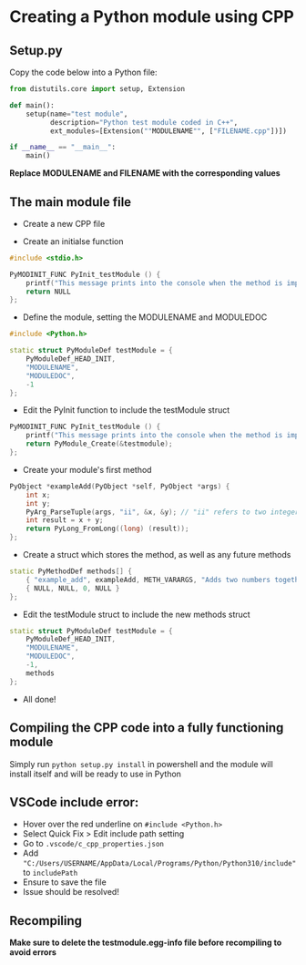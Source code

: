 # Creating a Python module using CPP

## Setup.py

Copy the code below into a Python file:
```python
from distutils.core import setup, Extension

def main():
    setup(name="test module",
          description="Python test module coded in C++",
          ext_modules=[Extension(""MODULENAME"", ["FILENAME.cpp"])])

if __name__ == "__main__":
    main()
```

**Replace MODULENAME and FILENAME with the corresponding values**

## The main module file

- Create a new CPP file

- Create an initialse function
```c++
#include <stdio.h>

PyMODINIT_FUNC PyInit_testModule () {
    printf("This message prints into the console when the method is imported\n");
    return NULL
};
```

- Define the module, setting the MODULENAME and MODULEDOC
```c++
#include <Python.h>

static struct PyModuleDef testModule = {
    PyModuleDef_HEAD_INIT,
    "MODULENAME",
    "MODULEDOC",
    -1
};
```

- Edit the PyInit function to include the testModule struct
```c++
PyMODINIT_FUNC PyInit_testModule () {
    printf("This message prints into the console when the method is imported\n");
    return PyModule_Create(&testmodule);
};
```

- Create your module's first method
```c++
PyObject *exampleAdd(PyObject *self, PyObject *args) {
    int x;
    int y;
    PyArg_ParseTuple(args, "ii", &x, &y); // "ii" refers to two integer arguments - more information can be found in Python docs
    int result = x + y;
    return PyLong_FromLong((long) (result));
};
```

- Create a struct which stores the method, as well as any future methods
```c++
static PyMethodDef methods[] {
    { "example_add", exampleAdd, METH_VARARGS, "Adds two numbers together" },
    { NULL, NULL, 0, NULL }
};
```

- Edit the testModule struct to include the new methods struct
```c++
static struct PyModuleDef testModule = {
    PyModuleDef_HEAD_INIT,
    "MODULENAME",
    "MODULEDOC",
    -1,
    methods
};
```

- All done!

## Compiling the CPP code into a fully functioning module

Simply run `python setup.py install` in powershell and the module will install itself and will be ready to use in Python

## VSCode include error:

- Hover over the red underline on `#include <Python.h>`
- Select Quick Fix > Edit include path setting
- Go to `.vscode/c_cpp_properties.json`
- Add `"C:/Users/USERNAME/AppData/Local/Programs/Python/Python310/include"` to `includePath`
- Ensure to save the file
- Issue should be resolved!

## Recompiling

**Make sure to delete the testmodule.egg-info file before recompiling to avoid errors**